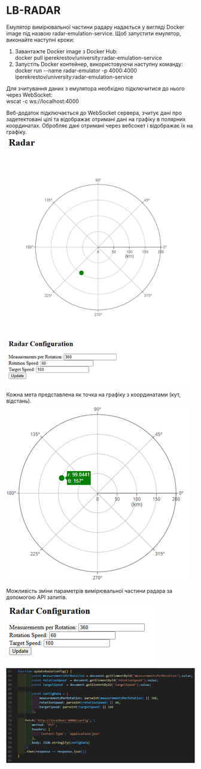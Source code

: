 # LB-RADAR
Емулятор вимірювальної частини радару надається у вигляді Docker image під назвою radar-emulation-service. Щоб запустити емулятор, виконайте наступні кроки:  
1. Завантажте Docker image з Docker Hub:  
docker pull iperekrestov/university:radar-emulation-service  
2. Запустіть Docker контейнер, використовуючи наступну команду:  
docker run --name radar-emulator -p 4000:4000 iperekrestov/university:radar-emulation-service

Для зчитування даних з емулятора необхідно підключитися до нього через WebSocket:  
wscat -c ws://localhost:4000  

Веб-додаток підключається до WebSocket сервера, зчитує дані про задетектовані цілі та відображає отримані дані на графіку в полярних координатах. Обробляє дані отримані через вебсокет і відображає їх на графіку.
![Радар](https://github.com/MKroppp/LB-RADAR/blob/main/Screenshots/4.png)  

Кожна мета представлена як точка на графіку з координатами (кут, відстань).
![Точка](https://github.com/MKroppp/LB-RADAR/blob/main/Screenshots/5.png)  

Можливість зміни параметрів вимірювальної частини радара за допомогою API запитів.
![Изменения](https://github.com/MKroppp/LB-RADAR/blob/main/Screenshots/6.png)  
![Код](https://github.com/MKroppp/LB-RADAR/blob/main/Screenshots/3.png)
